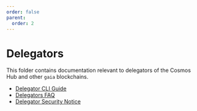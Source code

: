 ```yaml
---
order: false
parent:
  order: 2
---
```


# Delegators 

This folder contains documentation relevant to delegators of the Cosmos Hub and other `gaia` blockchains. 

- [Delegator CLI Guide](./delegator-guide-cli.md)
- [Delegators FAQ](./delegator-faq.md)
- [Delegator Security Notice](./delegator-security.md)